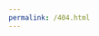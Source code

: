 ```yaml
---
permalink: /404.html
---
```


<!DOCTYPE html>
<html>

<head>
  <style>
    html, body{
      overflow-x: hidden;
    }
  </style>
  <meta charset="utf-8">
  <meta name="viewport" content="width=device-width">
  <title>Andrims - [Title]</title>
  <link href="/main.css" rel="stylesheet" type="text/css"/> 
  <link href="/[link-to]/[file].css" rel="stylesheet" type="text/css"/> 
  <link rel="icon" type="image/png" href="/assets/v3-lightpng-large.png"/>
  <link rel="preconnect" href="https://fonts.googleapis.com">
  <link rel="preconnect" href="https://fonts.gstatic.com" crossorigin>
  <link
    href="https://fonts.googleapis.com/css2?family=Playfair+Display:ital,wght@0,400;0,500;0,600;0,700;0,800;0,900;1,400;1,500;1,600;1,700;1,800;1,900&display=swap"
    rel="stylesheet">
  <link
    href="https://fonts.googleapis.com/css2?family=Lato:ital,wght@0,100;0,300;0,400;0,700;0,900;1,100;1,400;1,700;1,900&family=Playfair+Display:ital,wght@0,400;0,500;0,600;0,700;0,800;0,900;1,400;1,500;1,600;1,700;1,800;1,900&display=swap"
    rel="stylesheet">
</head>

<body>
  <section id='nav-bar'>

  </section>
  <section id='main'>
<!--   Laggy ass cursor effect <div id="circle"></div> -->
  </section>
  <script src="script.js"></script>
  <script src="navbar.js"></script>
</body>
  <footer id='footer'>
  </footer>
</html>

